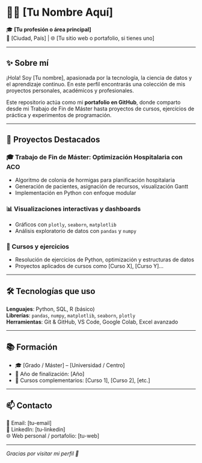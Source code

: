 
# 👩‍💻 [Tu Nombre Aquí]

🎓 **[Tu profesión o área principal]**  
📍 [Ciudad, País] | 🌐 [Tu sitio web o portafolio, si tienes uno]

---

## ✨ Sobre mí

¡Hola! Soy [Tu nombre], apasionada por la tecnología, la ciencia de datos y el aprendizaje continuo. En este perfil encontrarás una colección de mis proyectos personales, académicos y profesionales.

Este repositorio actúa como mi **portafolio en GitHub**, donde comparto desde mi Trabajo de Fin de Máster hasta proyectos de cursos, ejercicios de práctica y experimentos de programación.

---

## 🚀 Proyectos Destacados

### 🎓 Trabajo de Fin de Máster: Optimización Hospitalaria con ACO
- Algoritmo de colonia de hormigas para planificación hospitalaria
- Generación de pacientes, asignación de recursos, visualización Gantt
- Implementación en Python con enfoque modular

### 📊 Visualizaciones interactivas y dashboards
- Gráficos con `plotly`, `seaborn`, `matplotlib`
- Análisis exploratorio de datos con `pandas` y `numpy`

### 🧠 Cursos y ejercicios
- Resolución de ejercicios de Python, optimización y estructuras de datos
- Proyectos aplicados de cursos como [Curso X], [Curso Y]...

---

## 🛠️ Tecnologías que uso

**Lenguajes**: Python, SQL, R (básico)  
**Librerías**: `pandas`, `numpy`, `matplotlib`, `seaborn`, `plotly`  
**Herramientas**: Git & GitHub, VS Code, Google Colab, Excel avanzado

---

## 📚 Formación

- 🎓 [Grado / Máster] – [Universidad / Centro]  
- 📅 Año de finalización: [Año]  
- 📘 Cursos complementarios: [Curso 1], [Curso 2], [etc.]

---

## 📫 Contacto

📧 Email: [tu-email]  
🔗 LinkedIn: [tu-linkedin]  
🌐 Web personal / portafolio: [tu-web]

---

_Gracias por visitar mi perfil 🙂_
